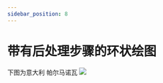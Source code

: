 ```yaml
---
sidebar_position: 8
---
```


# 带有后处理步骤的环状绘图

下图为意大利 帕尔马诺瓦
![](https://images.yrzdm.com/2021-09-16/cicle_plot_with_postprocessing_step_palmanova.png)

